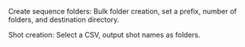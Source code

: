 Create sequence folders: Bulk folder creation, set a prefix, number of folders, and destination directory.


Shot creation: Select a CSV, output shot names as folders.
